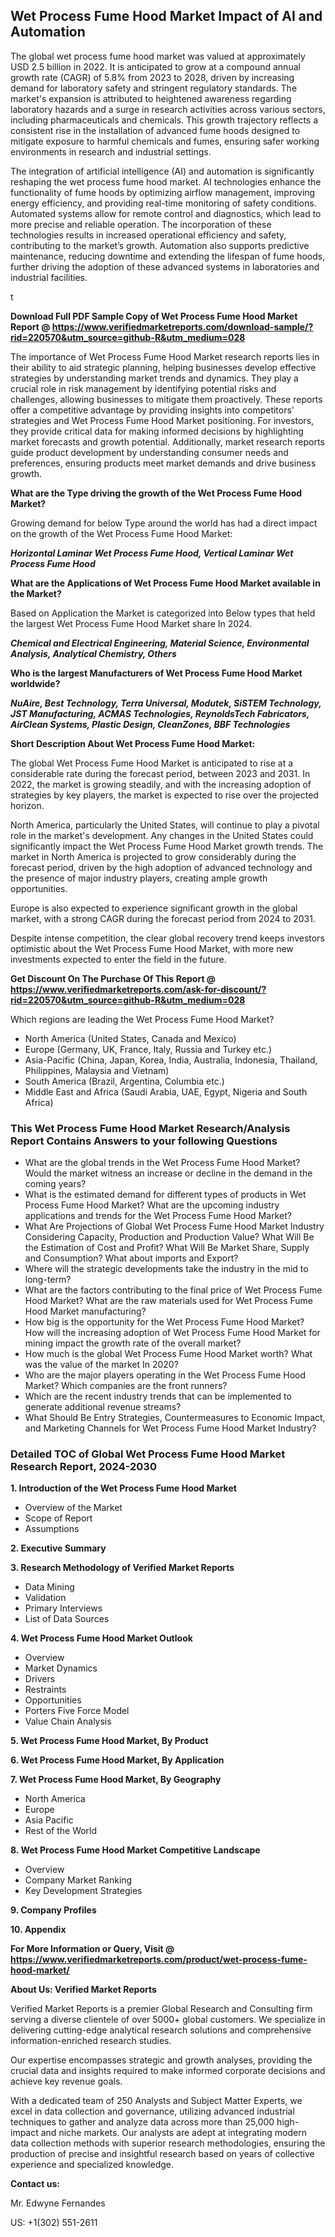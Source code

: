 <h2>Wet Process Fume Hood Market Impact of AI and Automation</h2><p>The global wet process fume hood market was valued at approximately USD 2.5 billion in 2022. It is anticipated to grow at a compound annual growth rate (CAGR) of 5.8% from 2023 to 2028, driven by increasing demand for laboratory safety and stringent regulatory standards. The market's expansion is attributed to heightened awareness regarding laboratory hazards and a surge in research activities across various sectors, including pharmaceuticals and chemicals. This growth trajectory reflects a consistent rise in the installation of advanced fume hoods designed to mitigate exposure to harmful chemicals and fumes, ensuring safer working environments in research and industrial settings.</p><p>The integration of artificial intelligence (AI) and automation is significantly reshaping the wet process fume hood market. AI technologies enhance the functionality of fume hoods by optimizing airflow management, improving energy efficiency, and providing real-time monitoring of safety conditions. Automated systems allow for remote control and diagnostics, which lead to more precise and reliable operation. The incorporation of these technologies results in increased operational efficiency and safety, contributing to the market’s growth. Automation also supports predictive maintenance, reducing downtime and extending the lifespan of fume hoods, further driving the adoption of these advanced systems in laboratories and industrial facilities.</p>t</p><p id="" class=""><strong>Download Full PDF Sample Copy of Wet Process Fume Hood Market Report @ <a href="https://www.verifiedmarketreports.com/download-sample/?rid=220570&utm_source=github-R&utm_medium=028" target="_blank">https://www.verifiedmarketreports.com/download-sample/?rid=220570&utm_source=github-R&utm_medium=028</a></strong></p><p>The importance of&nbsp;Wet Process Fume Hood Market research reports lies in their ability to aid strategic planning, helping businesses develop effective strategies by understanding market trends and dynamics. They play a crucial role in risk management by identifying potential risks and challenges, allowing businesses to mitigate them proactively. These reports offer a competitive advantage by providing insights into competitors' strategies and Wet Process Fume Hood Market positioning. For investors, they provide critical data for making informed decisions by highlighting market forecasts and growth potential. Additionally, market research reports guide product development by understanding consumer needs and preferences, ensuring products meet market demands and drive business growth.</p><p><strong>What are the&nbsp;Type driving the growth of the Wet Process Fume Hood Market?</strong></p><p id="" class="">Growing demand for below Type around the world has had a direct impact on the growth of the Wet Process Fume Hood Market:</p><em><strong>Horizontal Laminar Wet Process Fume Hood, Vertical Laminar Wet Process Fume Hood</strong></em></p><strong>What are the&nbsp;Applications&nbsp;of Wet Process Fume Hood Market available in the Market?</strong></p><p id="" class="">Based on Application the Market is categorized into Below types that held the largest Wet Process Fume Hood Market share In 2024.</p><em><strong>Chemical and Electrical Engineering, Material Science, Environmental Analysis, Analytical Chemistry, Others</strong></em></p><strong>Who is the largest Manufacturers of Wet Process Fume Hood Market worldwide?</strong></p><p><em><strong>NuAire, Best Technology, Terra Universal, Modutek, SiSTEM Technology, JST Manufacturing, ACMAS Technologies, ReynoldsTech Fabricators, AirClean Systems, Plastic Design, CleanZones, BBF Technologies</strong></em></p><p id="" class=""><strong>Short Description About Wet Process Fume Hood Market:</strong></p><p>The global Wet Process Fume Hood Market is anticipated to rise at a considerable rate during the forecast period, between 2023 and 2031. In 2022, the market is growing steadily, and with the increasing adoption of strategies by key players, the market is expected to rise over the projected horizon.</p><p>North America, particularly the United States, will continue to play a pivotal role in the market's development. Any changes in the United States could significantly impact the Wet Process Fume Hood Market growth trends. The market in North America is projected to grow considerably during the forecast period, driven by the high adoption of advanced technology and the presence of major industry players, creating ample growth opportunities.</p><p>Europe is also expected to experience significant growth in the global market, with a strong CAGR during the forecast period from 2024 to 2031.</p><p>Despite intense competition, the clear global recovery trend keeps investors optimistic about the Wet Process Fume Hood Market, with more new investments expected to enter the field in the future.</p><p id="" class=""><strong>Get Discount On The Purchase Of This Report @ <a href="https://www.verifiedmarketreports.com/ask-for-discount/?rid=220570&utm_source=github-R&utm_medium=028" target="_blank">https://www.verifiedmarketreports.com/ask-for-discount/?rid=220570&utm_source=github-R&utm_medium=028</a></strong></p>Which regions are leading the Wet Process Fume Hood Market?</p><ul><li>North America (United States, Canada and Mexico)</li><li>Europe (Germany, UK, France, Italy, Russia and Turkey etc.)</li><li>Asia-Pacific (China, Japan, Korea, India, Australia, Indonesia, Thailand, Philippines, Malaysia and Vietnam)</li><li>South America (Brazil, Argentina, Columbia etc.)</li><li>Middle East and Africa (Saudi Arabia, UAE, Egypt, Nigeria and South Africa)</li></ul><h3 id="" class="">This Wet Process Fume Hood Market Research/Analysis Report Contains Answers to your following Questions</h3><ul><li>What are the global trends in the Wet Process Fume Hood Market? Would the market witness an increase or decline in the demand in the coming years?</li><li>What is the estimated demand for different types of products in Wet Process Fume Hood Market? What are the upcoming industry applications and trends for the Wet Process Fume Hood Market?</li><li>What Are Projections of Global Wet Process Fume Hood Market Industry Considering Capacity, Production and Production Value? What Will Be the Estimation of Cost and Profit? What Will Be Market Share, Supply and Consumption? What about imports and Export?</li><li>Where will the strategic developments take the industry in the mid to long-term?</li><li>What are the factors contributing to the final price of Wet Process Fume Hood Market? What are the raw materials used for Wet Process Fume Hood Market manufacturing?</li><li>How big is the opportunity for the Wet Process Fume Hood Market? How will the increasing adoption of Wet Process Fume Hood Market for mining impact the growth rate of the overall market?</li><li>How much is the global Wet Process Fume Hood Market worth? What was the value of the market In 2020?</li><li>Who are the major players operating in the Wet Process Fume Hood Market? Which companies are the front runners?</li><li>Which are the recent industry trends that can be implemented to generate additional revenue streams?</li><li>What Should Be Entry Strategies, Countermeasures to Economic Impact, and Marketing Channels for Wet Process Fume Hood Market Industry?</li></ul><h3 id="" class="">Detailed TOC of Global Wet Process Fume Hood Market Research Report, 2024-2030</h3><p id="" class=""><strong>1. Introduction of the Wet Process Fume Hood Market</strong></p><ul><li>Overview of the Market</li><li>Scope of Report</li><li>Assumptions</li></ul><p id="" class=""><strong>2. Executive Summary</strong></p><p id="" class=""><strong>3. Research Methodology of Verified Market Reports</strong></p><ul><li>Data Mining</li><li>Validation</li><li>Primary Interviews</li><li>List of Data Sources</li></ul><p id="" class=""><strong>4. Wet Process Fume Hood Market Outlook</strong></p><ul><li>Overview</li><li>Market Dynamics</li><li>Drivers</li><li>Restraints</li><li>Opportunities</li><li>Porters Five Force Model</li><li>Value Chain Analysis</li></ul><p id="" class=""><strong>5. Wet Process Fume Hood Market, By Product</strong></p><p id="" class=""><strong>6. Wet Process Fume Hood Market, By Application</strong></p><p id="" class=""><strong>7. Wet Process Fume Hood Market, By Geography</strong></p><ul><li>North America</li><li>Europe</li><li>Asia Pacific</li><li>Rest of the World</li></ul><p id="" class=""><strong>8. Wet Process Fume Hood Market Competitive Landscape</strong></p><ul><li>Overview</li><li>Company Market Ranking</li><li>Key Development Strategies</li></ul><p id="" class=""><strong>9. Company Profiles</strong></p><p id="" class=""><strong>10. Appendix</strong></p><p id="" class=""><strong>For More Information or Query, Visit @ <a href="https://www.verifiedmarketreports.com/product/wet-process-fume-hood-market/" target="_blank">https://www.verifiedmarketreports.com/product/wet-process-fume-hood-market/</a></strong></p><p id="" class=""><strong>About Us: Verified Market Reports</strong></p><p id="" class="">Verified Market Reports is a premier Global Research and Consulting firm serving a diverse clientele of over 5000+ global customers. We specialize in delivering cutting-edge analytical research solutions and comprehensive information-enriched research studies.</p><p id="" class="">Our expertise encompasses strategic and growth analyses, providing the crucial data and insights required to make informed corporate decisions and achieve key revenue goals.</p><p id="" class="">With a dedicated team of 250 Analysts and Subject Matter Experts, we excel in data collection and governance, utilizing advanced industrial techniques to gather and analyze data across more than 25,000 high-impact and niche markets. Our analysts are adept at integrating modern data collection methods with superior research methodologies, ensuring the production of precise and insightful research based on years of collective experience and specialized knowledge.</p><p id="" class=""><strong>Contact us:</strong></p><p id="" class="">Mr. Edwyne Fernandes</p><p id="" class="">US: +1(302) 551-2611</p>